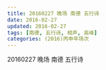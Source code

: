 ```yaml
---
title: 20160227 晚场 南德 五行诗
date: 2016-02-27
updated: 2016-02-27
tags: [南德, 五行诗, 相声, 高峰] 
categories: (2016)丙申年场次 
---
```

20160227 晚场 南德 五行诗